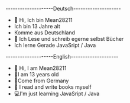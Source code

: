 --------------------Deutsch--------------------

- 👋 Hi, Ich bin Mean28211
- Ich bin 13 Jahre alt 
- Komme aus Deutschland
- 👀 Ich Lese und schreib egerne selbst Bücher
- Ich lerne Gerade JavaSript / Java


--------------------English--------------------

- 👋 Hi, I am Mean28211
- 🔢I am 13 years old 
- 🚗Come from Germany
- 📖 I read and write books myself
- 💻I'm just learning JavaSript / Java
